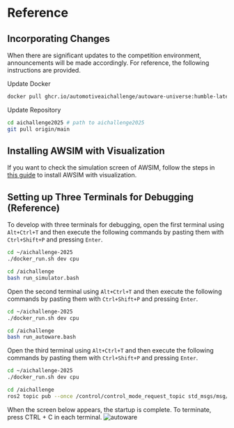 # Reference

## Incorporating Changes

When there are significant updates to the competition environment, announcements will be made accordingly. For reference, the following instructions are provided.

Update Docker

```bash
docker pull ghcr.io/automotiveaichallenge/autoware-universe:humble-latest
```

Update Repository

```sh
cd aichallenge2025 # path to aichallenge2025
git pull origin/main
```

## Installing AWSIM with Visualization

If you want to check the simulation screen of AWSIM, follow the steps in [this guide](../setup/visible-simulation.en.md) to install AWSIM with visualization.

## Setting up Three Terminals for Debugging (Reference)

To develop with three terminals for debugging, open the first terminal using `Alt+Ctrl+T` and then execute the following commands by pasting them with `Ctrl+Shift+P` and pressing `Enter`.

```bash
cd ~/aichallenge-2025
./docker_run.sh dev cpu
```

```bash
cd /aichallenge
bash run_simulator.bash
```

Open the second terminal using `Alt+Ctrl+T` and then execute the following commands by pasting them with `Ctrl+Shift+P` and pressing `Enter`.

```bash
cd ~/aichallenge-2025
./docker_run.sh dev cpu
```

```bash
cd /aichallenge
bash run_autoware.bash
```

Open the third terminal using `Alt+Ctrl+T` and then execute the following commands by pasting them with `Ctrl+Shift+P` and pressing `Enter`.

```bash
cd ~/aichallenge-2025
./docker_run.sh dev cpu
```

```bash
cd /aichallenge
ros2 topic pub --once /control/control_mode_request_topic std_msgs/msg/Bool '{data: true}' >/dev/null
```

When the screen below appears, the startup is complete. To terminate, press CTRL + C in each terminal.
![autoware](./images/autoware.png)
